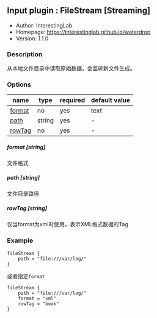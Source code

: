 ## Input plugin : FileStream [Streaming]

* Author: InterestingLab
* Homepage: https://interestinglab.github.io/waterdrop
* Version: 1.1.0

### Description

从本地文件目录中读取原始数据，会监听新文件生成。

### Options

| name | type | required | default value |
| --- | --- | --- | --- |
| [format](#format-string) | no | yes | text |
| [path](#path-string) | string | yes | - |
| [rowTag](#rowtag-string) | no | yes | - |


##### format [string]

文件格式


##### path [string]

文件目录路径


##### rowTag [string]

仅当format为xml时使用，表示XML格式数据的Tag

### Example

```
fileStream {
    path = "file:///var/log/"
}
```

或者指定`format`

```
fileStream {
    path = "file:///var/log/"
    format = "xml"
    rowTag = "book"
}
```
